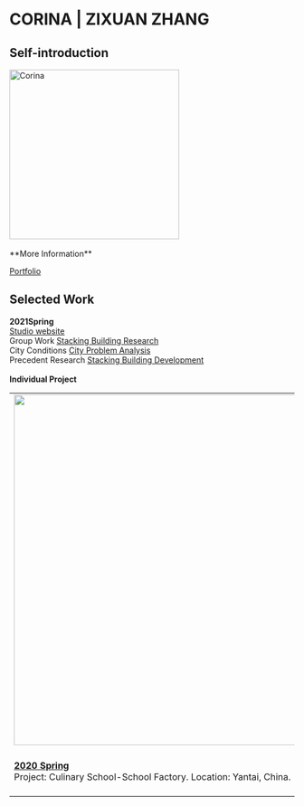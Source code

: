 # CORINA | ZIXUAN ZHANG

## Self-introduction
<img alt="Corina" src="https://github.com/steenblikrs/2021-Spring-Studio/blob/gh-pages/students/Corina/self.gif?raw=true" width="300">
 <br>  <br> 
**More Information** 

 [Portfolio](https://steenblikrs.github.io/2021-Spring-Studio/students/Corina/Pro)

## Selected Work 
**2021Spring** <br>
[Studio website](https://corinazhang.wordpress.com/)
 <br>Group Work  [Stacking Building Research](https://steenblikrs.github.io/2021-Spring-Studio/Research/Stacking)
 <br>
 City Conditions  [City Problem Analysis](https://steenblikrs.github.io/2021-Spring-Studio/students/Corina/City)
 <br>
 Precedent Research  [Stacking Building Development](https://steenblikrs.github.io/2021-Spring-Studio/students/Corina/Research)
 <br><br>
**Individual Project** <br>
<table>
 <td><a href="https://steenblikrs.github.io/2021-Spring-Studio/students/Corina/2020S">
         <img alt="" src="https://github.com/steenblikrs/2021-Spring-Studio/blob/gh-pages/students/Corina/2f.png?raw=true" width="620"
      </td>
    <td><a href="https://steenblikrs.github.io/2021-Spring-Studio/students/Corina/2020F">
         <img alt="The Stacks" src="https://github.com/steenblikrs/2021-Spring-Studio/blob/gh-pages/students/Corina/3f.jpg?raw=true" width="300"></a>
      </td>
    <td><a href="https://steenblikrs.github.io/2021-Spring-Studio/students/Corina/P">
         <img alt="Floating_Picture" src="https://github.com/steenblikrs/2021-Spring-Studio/blob/gh-pages/students/Corina/P3.jpg?raw=true" width="620"></a>
      </td>
  <tr> <td><strong><a href="https://steenblikrs.github.io/2021-Spring-Studio/students/Corina/2020S/">2020 Spring</a></strong>  <br/>Project: Culinary School-School Factory. Location: Yantai, China.
    </td>
    <td><strong><a href="https://https://steenblikrs.github.io/2021-Spring-Studio/students/Corina/2020F">2020 Fall</a></strong><br/>    
Heterotic Architecture-Hybrid Buildings: Island Leisure Park. Location: Wenzhou, China.</td>
          <td><strong><a href="https://steenblikrs.github.io/2021-Spring-Studio/students/Corina/P">Photograph</a></strong> 
          
   by phone or camera.
  
